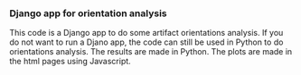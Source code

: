 ### Django app for orientation analysis
This code is a Django app to do some artifact orientations analysis.  If you do not want to run a Djano app, the code can still be used in Python to do orientations analysis.  The results are made in Python.  The plots are made in the html pages using Javascript.